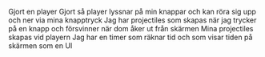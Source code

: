 Gjort en player 
Gjort så player lyssnar på min knappar och kan röra sig upp och ner via mina knapptryck
Jag har projectiles som skapas när jag trycker på en knapp och försvinner när dom åker ut från skärmen
Mina projectiles skapas vid playern
Jag har en timer som räknar tid och som visar tiden på skärmen som en UI
